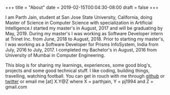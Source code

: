 +++
title = "About"
date = 2019-02-15T00:04:30-08:00
draft = false
+++

I am Parth Jain, student at San Jose State University, California, doing Master of Science in Computer Science with specialization in Artificial Intelligence.I started my master's in August, 2017 and will be graduating by May, 2019. During my master's I was working as Software Developer intern at Trinet Inc. from June, 2018 to August, 2018. Prior to starting my master's, I was working as a Software Developer for Prisms InfoSystem, India from July, 2016 to July, 2017. I completed my Bachelor's in August, 2016 from University of Mumbai in Computer Engineering.

This blog is for sharing my learnings, experiences, some good blog's, projects and some good technical stuff. I like coding, building things, travelling, watching football. You can get in rouch with me through [github](https://github.com/parthpunkster) or [twitter](https://twitter.com/parthjain8) or email me [at] X.Y@Z where X = parthjain, Y = pj1994 and Z = gmail.com 

